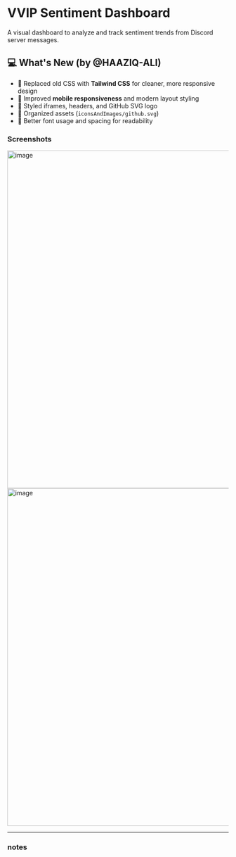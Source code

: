# VVIP Sentiment Dashboard

A visual dashboard to analyze and track sentiment trends from Discord server messages.

## 💻 What's New (by @HAAZIQ-ALI)

- 💅 Replaced old CSS with **Tailwind CSS** for cleaner, more responsive design
- 📱 Improved **mobile responsiveness** and modern layout styling
- 🧠 Styled iframes, headers, and GitHub SVG logo
- 📂 Organized assets (`iconsAndImages/github.svg`)
- 🎨 Better font usage and spacing for readability

### Screenshots
<img width="1366" height="768" alt="image" src="https://github.com/user-attachments/assets/129c7621-9974-453c-8a92-31d0553d61f8" />

<img width="1366" height="768" alt="image" src="https://github.com/user-attachments/assets/d9ff6780-a631-4cc7-a8ed-dba6bedfdc79" />

---

### notes 
